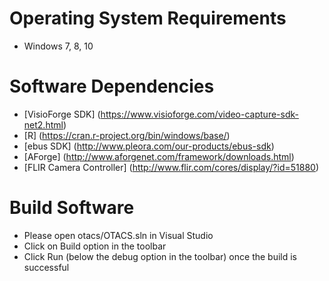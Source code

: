 # Operating System Requirements
* Windows 7, 8, 10

# Software Dependencies
* [VisioForge SDK] (https://www.visioforge.com/video-capture-sdk-net2.html)
* [R] (https://cran.r-project.org/bin/windows/base/)
* [ebus SDK] (http://www.pleora.com/our-products/ebus-sdk)
* [AForge] (http://www.aforgenet.com/framework/downloads.html)
* [FLIR Camera Controller] (http://www.flir.com/cores/display/?id=51880)


# Build Software
* Please open otacs/OTACS.sln in Visual Studio
* Click on Build option in the toolbar
* Click Run (below the debug option in the toolbar) once the build is successful
